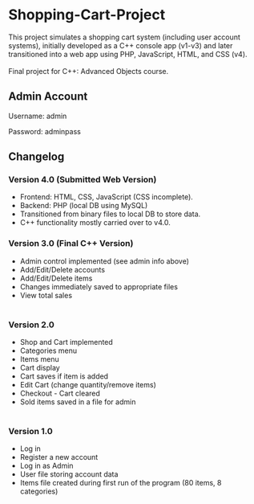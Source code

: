 # Shopping-Cart-Project

  This project simulates a shopping cart system (including user account systems), initially developed as a C++ console app (v1-v3) and later transitioned into a web app using PHP, JavaScript, HTML, and CSS (v4).
  <br><br>Final project for C++: Advanced Objects course.
  
## Admin Account

  Username: admin

  Password: adminpass
  

## Changelog

  ### Version 4.0 (Submitted Web Version)
  - Frontend: HTML, CSS, JavaScript (CSS incomplete).
  - Backend: PHP (local DB using MySQL)
  - Transitioned from binary files to local DB to store data.
  - C++ functionality mostly carried over to v4.0.

  ### Version 3.0 (Final C++ Version)
  - Admin control implemented (see admin info above)
  - Add/Edit/Delete accounts
  - Add/Edit/Delete items
  - Changes immediately saved to appropriate files
  - View total sales<br><br>
    
  ### Version 2.0
  - Shop and Cart implemented
  - Categories menu
  - Items menu
  - Cart display
  - Cart saves if item is added
  - Edit Cart (change quantity/remove items)
  - Checkout - Cart cleared
  - Sold items saved in a file for admin<br><br>

  ### Version 1.0
  - Log in
  - Register a new account
  - Log in as Admin
  - User file storing account data
  - Items file created during first run of the program (80 items, 8 categories)
